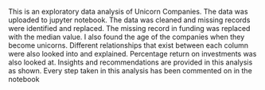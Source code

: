 This is an exploratory data analysis of Unicorn Companies. The data was uploaded to jupyter notebook. The data was cleaned and missing records were identified and replaced.  The missing record in funding was replaced with the median value. I also found the age of the companies when they become unicorns. Different relationships that exist between each column were also looked into and explained. Percentage return on investments was also looked at. Insights and recommendations are provided in this analysis as shown. Every step taken in this analysis has been commented on in the notebook 
